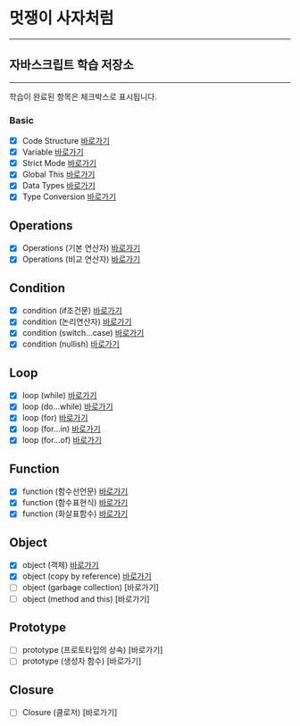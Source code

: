 
# 멋쟁이 사자처럼
---
## 자바스크립트 학습 저장소
---
  
학습이 완료된 항목은 체크박스로 표시됩니다.

### Basic
- [x] Code Structure [바로가기](/client/chapter/core/01.codeStructure.js)
- [x] Variable [바로가기](/client/chapter/core/02.variables.js)
- [x] Strict Mode [바로가기](/client/chapter/core/03.strictMode.js)
- [x] Global This [바로가기](/client/chapter/core/04.globalThis.js)
- [x] Data Types [바로가기](/client/chapter/core/05.dataTypes.js)
- [x] Type Conversion [바로가기](/client/chapter/core/06.typeConversion.js)

## Operations
- [x] Operations (기본 연산자) [바로가기](/client/chapter/core/07-1.operations.js)
- [x] Operations (비교 연산자) [바로가기](/client/chapter/core/07-2.operations.js)  
  
## Condition
- [x] condition (if조건문) [바로가기](/client/chapter/core/08-1.condition.js)
- [x] condition (논리연산자) [바로가기](/client/chapter/core/08-2.condition.js)
- [x] condition (switch...case) [바로가기](/client/chapter/core/08-3.condition.js)
- [x] condition (nullish) [바로가기](/client/chapter/core/08-4.condition.js)  
  
## Loop
- [x] loop (while) [바로가기](/client/chapter/core/09-1.loop.js)
- [x] loop (do...while) [바로가기](/client/chapter/core/09-2.loop.js)
- [x] loop (for) [바로가기](/client/chapter/core/09-3.loop.js)
- [x] loop (for...in) [바로가기](/client/chapter/core/09-4.loop.js)
- [x] loop (for...of) [바로가기](/client/chapter/core/09-5.loop.js)  
  
## Function
- [x] function (함수선언문) [바로가기](/client/chapter/core/10-1.function.js)
- [x] function (함수표현식) [바로가기](/client/chapter/core/10-2.function.js)
- [x] function (화살표함수) [바로가기](/client/chapter/core/10-3.function.js)  
  
## Object
- [x] object (객체) [바로가기](/client/chapter/core/11-1.object.js)
- [x] object (copy by reference) [바로가기](/client/chapter/core/11-2.object.js)
- [ ] object (garbage collection) [바로가기]
- [ ] object (method and this) [바로가기]

## Prototype
- [ ] prototype (프로토타입의 상속) [바로가기]
- [ ] prototype (생성자 함수) [바로가기]

## Closure
- [ ] Closure (클로저) [바로가기]
